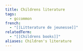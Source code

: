 ```yaml
---
title: Childrens literature
tags:
  - gccommon
french:
  - "[[Litterature de jeunesse]]"
relatedTerm:
  - "[[Childrens books]]"
aliases: Children's literature
---
```

